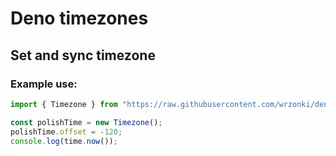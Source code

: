 # Deno timezones

## Set and sync timezone

### Example use:

```ts
import { Timezone } from "https://raw.githubusercontent.com/wrzonki/deno-timezone/master/timezone.ts";

const polishTime = new Timezone();
polishTime.offset = -120;
console.log(time.now());
